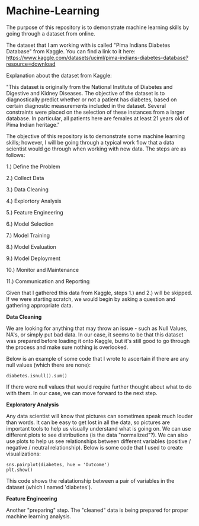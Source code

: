 # Machine-Learning
The purpose of this repository is to demonstrate machine learning skills by going through a dataset from online. 

The dataset that I am working with is called "Pima Indians Diabetes Database" from Kaggle.  You can find a link to it here:
https://www.kaggle.com/datasets/uciml/pima-indians-diabetes-database?resource=download

Explanation about the dataset from Kaggle:

"This dataset is originally from the National Institute of Diabetes and Digestive and Kidney Diseases. The objective of the dataset is to diagnostically predict whether or not a patient has diabetes, based on certain diagnostic measurements included in the dataset. Several constraints were placed on the selection of these instances from a larger database. In particular, all patients here are females at least 21 years old of Pima Indian heritage."

The objective of this repository is to demonstrate some machine learning skills; however, I will be going through a typical work flow that a data scientist would go through when working with new data.  The steps are as follows:

1.) Define the Problem

2.) Collect Data

3.) Data Cleaning

4.) Explortory Analysis

5.) Feature Engineering 

6.) Model Selection

7.) Model Training

8.) Model Evaluation

9.) Model Deployment

10.) Monitor and Maintenance

11.) Communication and Reporting

Given that I gathered this data from Kaggle, steps 1.) and 2.) will be skipped.  If we were starting scratch, we would begin by asking a question and gathering appropriate data.  

**Data Cleaning**

We are looking for anything that may throw an issue - such as Null Values, NA's, or simply put bad data.  In our case, it seems to be that this dataset was prepared before loading it onto Kaggle, but it's still good to go through the process and make sure nothing is overlooked.  

Below is an example of some code that I wrote to ascertain if there are any null values (which there are none):

	diabetes.isnull().sum()

If there were null values that would require further thought about what to do with them.  In our case, we can move forward to the next step.  

**Exploratory Analysis**

Any data scientist will know that pictures can sometimes speak much louder than words.  It can be easy to get lost in all the data, so pictures are important tools to help us visually understand what is going on.  We can use different plots to see distributions (is the data "normalized"?).  We can also use plots to help us see relationships between different variables (positive / negative / neutral relationship).  Below is some code that I used to create visualizations: 

	sns.pairplot(diabetes, hue = 'Outcome')
	plt.show()

This code shows the relatationship between a pair of variables in the dataset (which I named 'diabetes'). 

**Feature Engineering**

Another "preparing" step.  The "cleaned" data is being prepared for proper machine learning analysis. 

